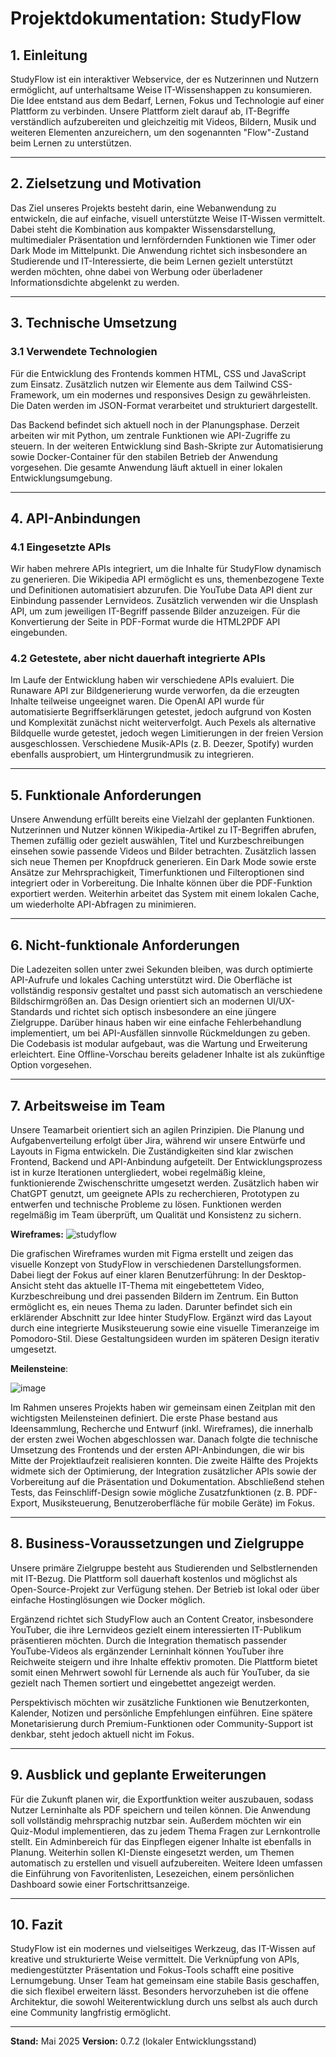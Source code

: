 # Projektdokumentation: StudyFlow

## 1. Einleitung

StudyFlow ist ein interaktiver Webservice, der es Nutzerinnen und Nutzern ermöglicht, auf unterhaltsame Weise IT-Wissenshappen zu konsumieren. Die Idee entstand aus dem Bedarf, Lernen, Fokus und Technologie auf einer Plattform zu verbinden. Unsere Plattform zielt darauf ab, IT-Begriffe verständlich aufzubereiten und gleichzeitig mit Videos, Bildern, Musik und weiteren Elementen anzureichern, um den sogenannten "Flow"-Zustand beim Lernen zu unterstützen.

---

## 2. Zielsetzung und Motivation

Das Ziel unseres Projekts besteht darin, eine Webanwendung zu entwickeln, die auf einfache, visuell unterstützte Weise IT-Wissen vermittelt. Dabei steht die Kombination aus kompakter Wissensdarstellung, multimedialer Präsentation und lernfördernden Funktionen wie Timer oder Dark Mode im Mittelpunkt. Die Anwendung richtet sich insbesondere an Studierende und IT-Interessierte, die beim Lernen gezielt unterstützt werden möchten, ohne dabei von Werbung oder überladener Informationsdichte abgelenkt zu werden.

---

## 3. Technische Umsetzung

### 3.1 Verwendete Technologien

Für die Entwicklung des Frontends kommen HTML, CSS und JavaScript zum Einsatz. Zusätzlich nutzen wir Elemente aus dem Tailwind CSS-Framework, um ein modernes und responsives Design zu gewährleisten. Die Daten werden im JSON-Format verarbeitet und strukturiert dargestellt.

Das Backend befindet sich aktuell noch in der Planungsphase. Derzeit arbeiten wir mit Python, um zentrale Funktionen wie API-Zugriffe zu steuern. In der weiteren Entwicklung sind Bash-Skripte zur Automatisierung sowie Docker-Container für den stabilen Betrieb der Anwendung vorgesehen. Die gesamte Anwendung läuft aktuell in einer lokalen Entwicklungsumgebung.

---

## 4. API-Anbindungen

### 4.1 Eingesetzte APIs

Wir haben mehrere APIs integriert, um die Inhalte für StudyFlow dynamisch zu generieren. Die Wikipedia API ermöglicht es uns, themenbezogene Texte und Definitionen automatisiert abzurufen. Die YouTube Data API dient zur Einbindung passender Lernvideos. Zusätzlich verwenden wir die Unsplash API, um zum jeweiligen IT-Begriff passende Bilder anzuzeigen. Für die Konvertierung der Seite in PDF-Format wurde die HTML2PDF API eingebunden.

### 4.2 Getestete, aber nicht dauerhaft integrierte APIs

Im Laufe der Entwicklung haben wir verschiedene APIs evaluiert. Die Runaware API zur Bildgenerierung wurde verworfen, da die erzeugten Inhalte teilweise ungeeignet waren. Die OpenAI API wurde für automatisierte Begriffserklärungen getestet, jedoch aufgrund von Kosten und Komplexität zunächst nicht weiterverfolgt. Auch Pexels als alternative Bildquelle wurde getestet, jedoch wegen Limitierungen in der freien Version ausgeschlossen. Verschiedene Musik-APIs (z. B. Deezer, Spotify) wurden ebenfalls ausprobiert, um Hintergrundmusik zu integrieren.

---

## 5. Funktionale Anforderungen

Unsere Anwendung erfüllt bereits eine Vielzahl der geplanten Funktionen. Nutzerinnen und Nutzer können Wikipedia-Artikel zu IT-Begriffen abrufen, Themen zufällig oder gezielt auswählen, Titel und Kurzbeschreibungen einsehen sowie passende Videos und Bilder betrachten. Zusätzlich lassen sich neue Themen per Knopfdruck generieren. Ein Dark Mode sowie erste Ansätze zur Mehrsprachigkeit, Timerfunktionen und Filteroptionen sind integriert oder in Vorbereitung. Die Inhalte können über die PDF-Funktion exportiert werden. Weiterhin arbeitet das System mit einem lokalen Cache, um wiederholte API-Abfragen zu minimieren.

---

## 6. Nicht-funktionale Anforderungen

Die Ladezeiten sollen unter zwei Sekunden bleiben, was durch optimierte API-Aufrufe und lokales Caching unterstützt wird. Die Oberfläche ist vollständig responsiv gestaltet und passt sich automatisch an verschiedene Bildschirmgrößen an. Das Design orientiert sich an modernen UI/UX-Standards und richtet sich optisch insbesondere an eine jüngere Zielgruppe. Darüber hinaus haben wir eine einfache Fehlerbehandlung implementiert, um bei API-Ausfällen sinnvolle Rückmeldungen zu geben. Die Codebasis ist modular aufgebaut, was die Wartung und Erweiterung erleichtert. Eine Offline-Vorschau bereits geladener Inhalte ist als zukünftige Option vorgesehen.

---

## 7. Arbeitsweise im Team

Unsere Teamarbeit orientiert sich an agilen Prinzipien. Die Planung und Aufgabenverteilung erfolgt über Jira, während wir unsere Entwürfe und Layouts in Figma entwickeln. Die Zuständigkeiten sind klar zwischen Frontend, Backend und API-Anbindung aufgeteilt. Der Entwicklungsprozess ist in kurze Iterationen untergliedert, wobei regelmäßig kleine, funktionierende Zwischenschritte umgesetzt werden. Zusätzlich haben wir ChatGPT genutzt, um geeignete APIs zu recherchieren, Prototypen zu entwerfen und technische Probleme zu lösen. Funktionen werden regelmäßig im Team überprüft, um Qualität und Konsistenz zu sichern.


**Wireframes:**
![studyflow](https://github.com/user-attachments/assets/153f3a29-2136-418c-8559-f203ba37630a)

Die grafischen Wireframes wurden mit Figma erstellt und zeigen das visuelle Konzept von StudyFlow in verschiedenen Darstellungsformen. Dabei liegt der Fokus auf einer klaren Benutzerführung: In der Desktop-Ansicht steht das aktuelle IT-Thema mit eingebettetem Video, Kurzbeschreibung und drei passenden Bildern im Zentrum. Ein Button ermöglicht es, ein neues Thema zu laden. Darunter befindet sich ein erklärender Abschnitt zur Idee hinter StudyFlow. Ergänzt wird das Layout durch eine integrierte Musiksteuerung sowie eine visuelle Timeranzeige im Pomodoro-Stil. Diese Gestaltungsideen wurden im späteren Design iterativ umgesetzt.



**Meilensteine**:

![image](https://github.com/user-attachments/assets/5c473db1-5b42-43bd-9eeb-2c291fdac8e8)

Im Rahmen unseres Projekts haben wir gemeinsam einen Zeitplan mit den wichtigsten Meilensteinen definiert. Die erste Phase bestand aus Ideensammlung, Recherche und Entwurf (inkl. Wireframes), die innerhalb der ersten zwei Wochen abgeschlossen war. Danach folgte die technische Umsetzung des Frontends und der ersten API-Anbindungen, die wir bis Mitte der Projektlaufzeit realisieren konnten. Die zweite Hälfte des Projekts widmete sich der Optimierung, der Integration zusätzlicher APIs sowie der Vorbereitung auf die Präsentation und Dokumentation. Abschließend stehen Tests, das Feinschliff-Design sowie mögliche Zusatzfunktionen (z. B. PDF-Export, Musiksteuerung, Benutzeroberfläche für mobile Geräte) im Fokus.

---

## 8. Business-Voraussetzungen und Zielgruppe

Unsere primäre Zielgruppe besteht aus Studierenden und Selbstlernenden mit IT-Bezug. Die Plattform soll dauerhaft kostenlos und möglichst als Open-Source-Projekt zur Verfügung stehen. Der Betrieb ist lokal oder über einfache Hostinglösungen wie Docker möglich.

Ergänzend richtet sich StudyFlow auch an Content Creator, insbesondere YouTuber, die ihre Lernvideos gezielt einem interessierten IT-Publikum präsentieren möchten. Durch die Integration thematisch passender YouTube-Videos als ergänzender Lerninhalt können YouTuber ihre Reichweite steigern und ihre Inhalte effektiv promoten. Die Plattform bietet somit einen Mehrwert sowohl für Lernende als auch für YouTuber, da sie gezielt nach Themen sortiert und eingebettet angezeigt werden.

Perspektivisch möchten wir zusätzliche Funktionen wie Benutzerkonten, Kalender, Notizen und persönliche Empfehlungen einführen. Eine spätere Monetarisierung durch Premium-Funktionen oder Community-Support ist denkbar, steht jedoch aktuell nicht im Fokus.

---

## 9. Ausblick und geplante Erweiterungen

Für die Zukunft planen wir, die Exportfunktion weiter auszubauen, sodass Nutzer Lerninhalte als PDF speichern und teilen können. Die Anwendung soll vollständig mehrsprachig nutzbar sein. Außerdem möchten wir ein Quiz-Modul implementieren, das zu jedem Thema Fragen zur Lernkontrolle stellt. Ein Adminbereich für das Einpflegen eigener Inhalte ist ebenfalls in Planung. Weiterhin sollen KI-Dienste eingesetzt werden, um Themen automatisch zu erstellen und visuell aufzubereiten. Weitere Ideen umfassen die Einführung von Favoritenlisten, Lesezeichen, einem persönlichen Dashboard sowie einer Fortschrittsanzeige.

---

## 10. Fazit

StudyFlow ist ein modernes und vielseitiges Werkzeug, das IT-Wissen auf kreative und strukturierte Weise vermittelt. Die Verknüpfung von APIs, mediengestützter Präsentation und Fokus-Tools schafft eine positive Lernumgebung. Unser Team hat gemeinsam eine stabile Basis geschaffen, die sich flexibel erweitern lässt. Besonders hervorzuheben ist die offene Architektur, die sowohl Weiterentwicklung durch uns selbst als auch durch eine Community langfristig ermöglicht.

---

**Stand:** Mai 2025
**Version:** 0.7.2 (lokaler Entwicklungsstand)
